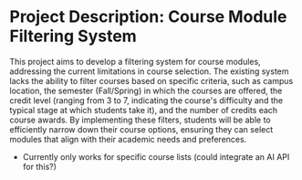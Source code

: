 # Project Description: Course Module Filtering System

This project aims to develop a filtering system for course modules, addressing the current limitations in course selection. The existing system lacks the ability to filter courses based on specific criteria, such as campus location, the semester (Fall/Spring) in which the courses are offered, the credit level (ranging from 3 to 7, indicating the course's difficulty and the typical stage at which students take it), and the number of credits each course awards. By implementing these filters, students will be able to efficiently narrow down their course options, ensuring they can select modules that align with their academic needs and preferences.


- Currently only works for specific course lists (could integrate an AI API for this?)
